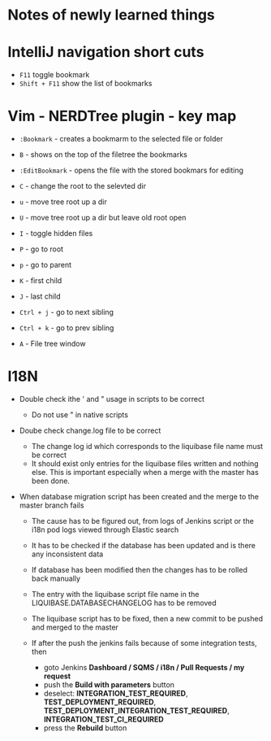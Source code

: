 # Notes of newly learned things

# IntelliJ navigation short cuts
- `F11` toggle bookmark
- `Shift + F11` show the list of bookmarks

# Vim - NERDTree plugin - key map
- `:Bookmark`       - creates a bookmarm to the selected file or folder 
- `B`               - shows on the top of the filetree the bookmarks
- `:EditBookmark`   - opens the file with the stored bookmars for editing

- `C`               - change the root to the selevted dir
- `u`               - move tree root up a dir
- `U`               - move tree root up a dir but leave old root open
- `I`               - toggle hidden files

- `P`               - go to root
- `p`               - go to parent
- `K`               - first child
- `J`               - last child

- `Ctrl + j`        - go to next sibling
- `Ctrl + k`        - go to prev sibling

- `A`               - File tree window

# I18N
- Double check ithe ' and " usage in scripts to be correct 
	- Do not use " in native scripts 

- Doube check change.log file to be correct
	+ The change log id which corresponds to the liquibase file name must be correct
	+ It should exist only entries for the liquibase files written and nothing else. This is important especially when a merge with the master has been done.

- When database migration script has been created and the merge to the master branch fails
	+ The cause has to be figured out, from logs of Jenkins script or the i18n pod logs viewed through Elastic search
	+ It has to be checked if the database has been updated and is there any inconsistent data
	+ If database has been modified then the changes has to be rolled back manually
	+ The entry with the liquibase script file name in the LIQUIBASE.DATABASECHANGELOG has to be removed
	+ The liquibase script has to be fixed, then a new commit to be pushed and merged to the master
	
	+ If after the push the jenkins fails because of some integration tests, then 
		* goto Jenkins **Dashboard / SQMS / i18n / Pull Requests / my request** 
		* push the **Build with parameters** button
		* deselect: **INTEGRATION_TEST_REQUIRED**, **TEST_DEPLOYMENT_REQUIRED**, **TEST_DEPLOYMENT_INTEGRATION_TEST_REQUIRED**, **INTEGRATION_TEST_CI_REQUIRED**
		* press the **Rebuild** button
